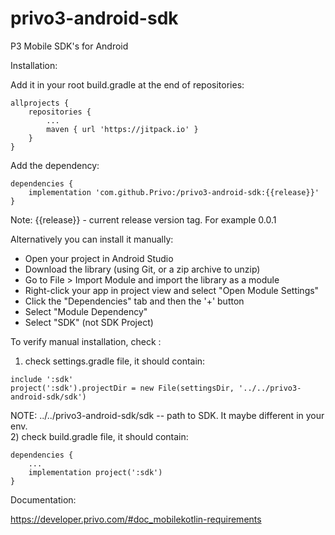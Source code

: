 # privo3-android-sdk
P3 Mobile SDK's for Android

Installation:

Add it in your root build.gradle at the end of repositories:
```
allprojects {
	repositories {
		...
		maven { url 'https://jitpack.io' }
	}
}
```
Add the dependency:
```
dependencies {
	implementation 'com.github.Privo:/privo3-android-sdk:{{release}}'
}
```

Note:
{{release}} - current release version tag. For example 0.0.1

Alternatively you can install it manually:</br>

* Open your project in Android Studio
* Download the library (using Git, or a zip archive to unzip)
* Go to File > Import Module and import the library as a module
* Right-click your app in project view and select "Open Module Settings"
* Click the "Dependencies" tab and then the '+' button
* Select "Module Dependency"
* Select "SDK" (not SDK Project)

To verify manual installation, check :</br>
1) check settings.gradle file, it should contain:</br>
```
include ':sdk'
project(':sdk').projectDir = new File(settingsDir, '../../privo3-android-sdk/sdk')
```
NOTE: ../../privo3-android-sdk/sdk -- path to SDK. It maybe different in your env.</br>
2) check build.gradle file, it should contain:</br>
```
dependencies {
    ...
    implementation project(':sdk')
}
```

Documentation:</br>

https://developer.privo.com/#doc_mobilekotlin-requirements